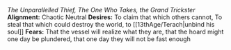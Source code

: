 *The Unparallelled Thief, The One Who Takes, the Grand Trickster*
**Alignment:** Chaotic Neutral
**Desires:** To claim that which others cannot, To steal that which could destroy the world, to [[13thAge/Terach|unbind his soul]]
**Fears:** That the vessel will realize what they are, that the hoard might one day be plundered, that one day they will not be fast enough
